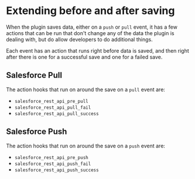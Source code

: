 # Extending before and after saving

When the plugin saves data, either on a `push` or `pull` event, it has a few actions that can be run that don't change any of the data the plugin is dealing with, but do allow developers to do additional things.

Each event has an action that runs right before data is saved, and then right after there is one for a successful save and one for a failed save.

## Salesforce Pull

The action hooks that run on around the save on a `pull` event are:

- `salesforce_rest_api_pre_pull`
- `salesforce_rest_api_pull_fail`
- `salesforce_rest_api_pull_success`

## Salesforce Push

The action hooks that run on around the save on a `push` event are:

- `salesforce_rest_api_pre_push`
- `salesforce_rest_api_push_fail`
- `salesforce_rest_api_push_success`